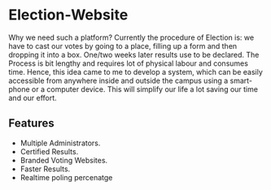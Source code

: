 # Election-Website


Why we need such a platform?
Currently the procedure of  Election is: we have to cast our votes by going to a place, filling up a form and then dropping it into a box. One/two weeks later results use to be declared. The Process is bit lengthy and requires lot of physical labour and consumes time. Hence, this idea came to me to develop a system, which can be easily accessible from anywhere inside and outside the campus using a smart-phone or a computer device. This will simplify our life a lot saving our time and our effort.

## Features 
- Multiple Administrators.
- Certified Results.
- Branded Voting Websites.
- Faster Results.
- Realtime poling percenatge

